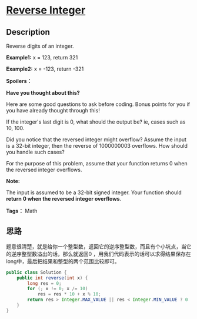 # [Reverse Integer](https://leetcode.com/problems/reverse-integer/)

## Description

Reverse digits of an integer.

**Example1:** x = 123, return 321

**Example2:** x = -123, return -321

**Spoilers：**

**Have you thought about this?**

Here are some good questions to ask before coding. Bonus points for you if you have already thought through this!

If the integer's last digit is 0, what should the output be? ie, cases such as 10, 100.

Did you notice that the reversed integer might overflow? Assume the input is a 32-bit integer, then the reverse of 1000000003 overflows. How should you handle such cases?

For the purpose of this problem, assume that your function returns 0 when the reversed integer overflows.

**Note:**

The input is assumed to be a 32-bit signed integer. Your function should **return 0 when the reversed integer overflows**.

**Tags：** Math


## 思路

题意很清楚，就是给你一个整型数，返回它的逆序整型数，而且有个小坑点，当它的逆序整型数溢出的话，那么就返回0
，用我们代码表示的话可以求得结果保存在long中，最后把结果和整型的两个范围比较即可。

``` java
public class Solution {
    public int reverse(int x) {
        long res = 0;
        for (; x != 0; x /= 10)
            res = res * 10 + x % 10;
        return res > Integer.MAX_VALUE || res < Integer.MIN_VALUE ? 0 : (int) res;
    }
}
```
